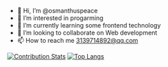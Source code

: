 - 👋 Hi, I’m @osmanthuspeace
- 👀 I’m interested in progarming
- 🌱 I’m currently learning some frontend technology
- 💞️ I’m looking to collaborate on Web development
- 📫 How to reach me 3139714892@qq.com

[![Contribution Stats](https://github-contribution-stats.vercel.app/api/?username=osmanthuspeace)](https://github.com/LordDashMe/github-contribution-stats/)
[![Top Langs](https://github-readme-stats.vercel.app/api/top-langs/?username=osmanthuspeace)](https://github.com/anuraghazra/github-readme-stats)

<!---
osmanthuspeace/osmanthuspeace is a ✨ special ✨ repository because its `README.md` (this file) appears on your GitHub profile.
You can click the Preview link to take a look at your changes.
--->
